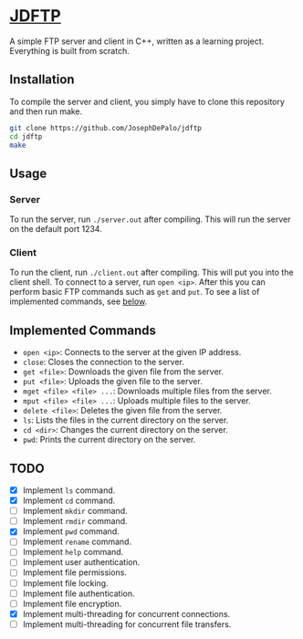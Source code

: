 # [JDFTP](https://github.com/JosephDePalo/jdftp)
A simple FTP server and client in C++, written as a learning project. Everything is built from scratch.

## Installation
To compile the server and client, you simply have to clone this repository and then run make.
```bash
git clone https://github.com/JosephDePalo/jdftp
cd jdftp
make
```

## Usage
### Server
To run the server, run `./server.out` after compiling. This will run the server on the default port 1234.

### Client
To run the client, run `./client.out` after compiling. This will put you into the client shell. To connect to
a server, run `open <ip>`. After this you can perform basic FTP commands such as `get` and `put`. To see a list
of implemented commands, see [below](#implemented-commands).

## Implemented Commands
- `open <ip>`: Connects to the server at the given IP address.
- `close`: Closes the connection to the server.
- `get <file>`: Downloads the given file from the server.
- `put <file>`: Uploads the given file to the server.
- `mget <file> <file> ...`: Downloads multiple files from the server.
- `mput <file> <file> ...`: Uploads multiple files to the server.
- `delete <file>`: Deletes the given file from the server.
- `ls`: Lists the files in the current directory on the server.
- `cd <dir>`: Changes the current directory on the server.
- `pwd`: Prints the current directory on the server.


## TODO
- [X] Implement `ls` command.
- [X] Implement `cd` command.
- [ ] Implement `mkdir` command.
- [ ] Implement `rmdir` command.
- [X] Implement `pwd` command.
- [ ] Implement `rename` command.
- [ ] Implement `help` command.
- [ ] Implement user authentication.
- [ ] Implement file permissions.
- [ ] Implement file locking.
- [ ] Implement file authentication.
- [ ] Implement file encryption.
- [X] Implement multi-threading for concurrent connections.
- [ ] Implement multi-threading for concurrent file transfers.